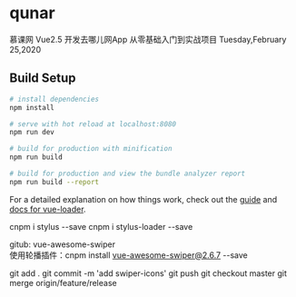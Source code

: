 # qunar

慕课网
Vue2.5 开发去哪儿网App 从零基础入门到实战项目
Tuesday,February 25,2020
>  

## Build Setup

``` bash
# install dependencies
npm install

# serve with hot reload at localhost:8080
npm run dev

# build for production with minification
npm run build

# build for production and view the bundle analyzer report
npm run build --report
```

For a detailed explanation on how things work, check out the [guide](http://vuejs-templates.github.io/webpack/) and [docs for vue-loader](http://vuejs.github.io/vue-loader).

cnpm i stylus --save
cnpm i stylus-loader --save

gitub: vue-awesome-swiper   
使用轮播插件：cnpm install vue-awesome-swiper@2.6.7 --save

git add .
git commit -m 'add swiper-icons'
git push
git checkout master
git merge origin/feature/release